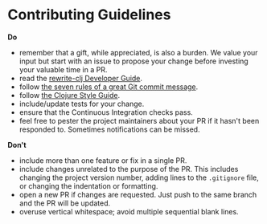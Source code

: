 # Contributing Guidelines

**Do** 
- remember that a gift, while appreciated, is also a burden. We value your input but start with an issue to propose your change before investing your valuable time in a PR.
- read the [rewrite-clj Developer Guide](doc/02-developer-guide.adoc).
- follow [the seven rules of a great Git commit message][1].
- follow [the Clojure Style Guide][2].
- include/update tests for your change.
- ensure that the Continuous Integration checks pass.
- feel free to pester the project maintainers about your PR if it hasn't been responded to. Sometimes notifications can be missed.

**Don't**
- include more than one feature or fix in a single PR.
- include changes unrelated to the purpose of the PR. This includes changing the project version number, adding lines to the
`.gitignore` file, or changing the indentation or formatting.
- open a new PR if changes are requested. Just push to the same branch and the PR will be updated.
- overuse vertical whitespace; avoid multiple sequential blank lines.

[1]: https://chris.beams.io/posts/git-commit/#seven-rules
[2]: https://github.com/bbatsov/clojure-style-guide
